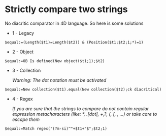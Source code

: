# Strictly compare two strings

No diacritic comparator in 4D language. So here is some solutions

* 1 - Legacy

```4d
$equal:=(Length($t1)=Length($t2)) & (Position($t1;$t2;1;*)=1)
```
* 2 - Object

```4d
$equal:=OB Is defined(New object($t1;1);$t2)
```
* 3 - Collection

	*Warning: The dot notation must be activated*

```4d
$equal:=New collection($t1).equal(New collection($t2);ck diacritical)
```

* 4 - Regex

	*If you are sure that the strings to compare do not contain regular expression metacharacters (like: \*, .[dot], +,?, (, [, \, ...) or take care to escape them*

```4d
$equal:=Match regex("(?m-si)^"+$t1+"$";$t2;1)
```




